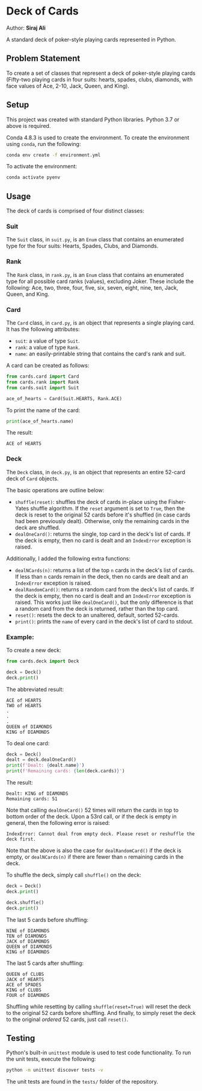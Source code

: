 # Deck of Cards

Author: **Siraj Ali**

A standard deck of poker-style playing cards represented in Python.

## Problem Statement
To create a set of classes that represent a deck of poker-style playing cards (Fifty-two playing cards in four suits: hearts, spades, clubs, diamonds, with face values of Ace, 2-10, Jack, Queen, and King).

## Setup

This project was created with standard Python libraries. Python 3.7 or above is required.  

Conda 4.8.3 is used to create the environment. To create the environment using `conda`, run the following:
```bash
conda env create -f environment.yml
```
To activate the environment:
```bash
conda activate pyenv
```

## Usage
The deck of cards is comprised of four distinct classes:

### Suit
The `Suit` class, in `suit.py`, is an `Enum` class that contains an enumerated type for the four suits: Hearts, Spades, Clubs, and Diamonds.

### Rank
The `Rank` class, in `rank.py`, is an `Enum` class that contains an enumerated type for all possible card ranks (values), excluding Joker. These include the following: Ace, two, three, four, five, six, seven, eight, nine, ten, Jack, Queen, and King.

### Card
The `Card` class, in `card.py`, is an object that represents a single playing card. It has the following attributes:
* `suit`: a value of type `Suit`.
* `rank`: a value of type `Rank`.
* `name`: an easily-printable string that contains the card's rank and suit.

A card can be created as follows:
```python
from cards.card import Card
from cards.rank import Rank
from cards.suit import Suit

ace_of_hearts = Card(Suit.HEARTS, Rank.ACE)
```

To print the name of the card:
```python
print(ace_of_hearts.name)
```
The result:
```
ACE of HEARTS
```

### Deck
The `Deck` class, in `deck.py`, is an object that represents an entire 52-card deck of `Card` objects. 

The basic operations are outline below:
* `shuffle(reset)`: shuffles the deck of cards in-place using the Fisher-Yates shuffle algorithm. If the `reset` argument is set to `True`, then the deck is reset to the original 52 cards before it's shuffled (in case cards had been previously dealt). Otherwise, only the remaining cards in the deck are shuffled.
* `dealOneCard()`: returns the single, top card in the deck's list of cards. If the deck is empty, then no card is dealt and an `IndexError` exception is raised.

Additionally, I added the following extra functions:
* `dealNCards(n)`: returns a list of the top `n` cards in the deck's list of cards. If less than `n` cards remain in the deck, then no cards are dealt and an `IndexError` exception is raised.
* `dealRandomCard()`: returns a random card from the deck's list of cards. If the deck is empty, then no card is dealt and an `IndexError` exception is raised. This works just like `dealOneCard()`, but the only difference is that a random card from the deck is returned, rather than the top card.
* `reset()`: resets the deck to an unaltered, default, sorted 52-cards.
* `print()`: prints the `name` of every card in the deck's list of card to stdout.

### Example:
To create a new deck:
```python
from cards.deck import Deck

deck = Deck()
deck.print()
```
The abbreviated result:
```
ACE of HEARTS
TWO of HEARTS
.
.
.
QUEEN of DIAMONDS
KING of DIAMONDS
```

To deal one card:
```python
deck = Deck()
dealt = deck.dealOneCard()
print(f'Dealt: {dealt.name}')
print(f'Remaining cards: {len(deck.cards)}')
```
The result:
```
Dealt: KING of DIAMONDS
Remaining cards: 51
```

Note that calling `dealOneCard()` 52 times will return the cards in top to bottom order of the deck. Upon a 53rd call, or if the deck is empty in general, then the following error is raised:
```
IndexError: Cannot deal from empty deck. Please reset or reshuffle the deck first.
```
Note that the above is also the case for `dealRandomCard()` if the deck is empty, or `dealNCards(n)` if there are fewer than `n` remaining cards in the deck.  

To shuffle the deck, simply call `shuffle()` on the deck:
```python
deck = Deck()
deck.print()

deck.shuffle()
deck.print()
```
The last 5 cards before shuffling:
```
NINE of DIAMONDS
TEN of DIAMONDS
JACK of DIAMONDS
QUEEN of DIAMONDS
KING of DIAMONDS
```

The last 5 cards after shuffling:
```
QUEEN of CLUBS
JACK of HEARTS
ACE of SPADES
KING of CLUBS
FOUR of DIAMONDS
```

Shuffling while resetting by calling `shuffle(reset=True)` will reset the deck to the original 52 cards before shuffling. And finally, to simply reset the deck to the original _ordered_ 52 cards, just call `reset()`.

## Testing

Python's built-in `unittest` module is used to test code functionality. To run the unit tests, execute the following:
```bash
python -m unittest discover tests -v
```
The unit tests are found in the `tests/` folder of the repository.
